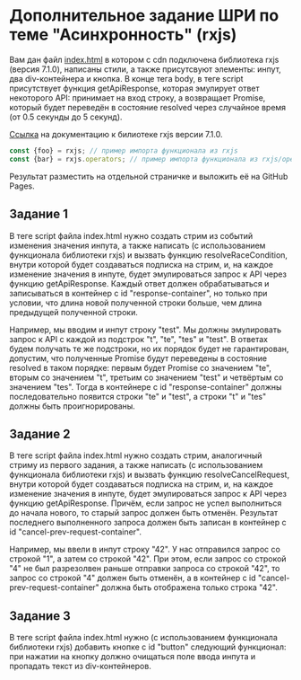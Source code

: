 # Дополнительное задание ШРИ по теме "Асинхронность" (rxjs)

Вам дан файл [index.html](https://github.com/stromov/shri-rxjs-hw/blob/master/index.html) в котором с cdn подключена библиотека rxjs (версия 7.1.0), написаны стили, а также присутсвуют элементы: инпут, два div-контейнера и кнопка. В конце тега body, в теге script присутствует функция getApiResponse, которая эмулирует ответ некоторого API: принимает на вход строку, а возвращает Promise, который будет переведён в состояние resolved через случайное время (от 0.5 секунды до 5 секунд).

[Ссылка](https://rxjs.dev/guide/overview) на документацию к билиотеке rxjs версии 7.1.0.

```js
const {foo} = rxjs; // пример импорта функционала из rxjs
const {bar} = rxjs.operators; // пример импорта функционала из rxjs/operators
```

Результат разместить на отдельной страничке и выложить её на GitHub Pages.

## Задание 1

В теге script файла index.html нужно создать стрим из событий изменения значения инпута, а также написать (с использованием функционала библиотеки rxjs) и вызвать функцию resolveRaceCondition, внутри которой будет создаваться подписка на стрим, и, на каждое изменение значения в инпуте, будет эмулироваться запрос к API через функцию getApiResponse. Каждый ответ должен обрабатываться и записываться в контейнер с id "response-container", но только при условии, что длина новой полученной строки больше, чем длина предыдущей полученной строки.

Например, мы вводим и инпут строку "test". Мы должны эмулировать запрос к API с каждой из подстрок "t", "te", "tes" и "test". В ответах будем получать те же подстроки, но их порядок будет не гарантирован, допустим, что полученные Promise будут переведены в состояние resolved в таком порядке: первым будет Promise со значением "te", вторым со значением "t", третьим со значением "test" и четвёртым со значением "tes". Тогда в контейнере с id "response-container" должны последовательно появится строки "te" и "test", а строки "t" и "tes" должны быть проигнорированы.

## Задание 2

В теге script файла index.html нужно создать стрим, аналогичный стриму из первого задания, а также написать (с использованием функционала библиотеки rxjs) и вызвать функцию resolveCancelRequest, внутри которой будет создаваться подписка на стрим, и, на каждое изменение значения в инпуте, будет эмулироваться запрос к API через функцию getApiResponse. Причём, если запрос не успел выполниться до начала нового, то старый запрос должен быть отменён. Результат последнего выполненного запроса должен быть записан в контейнер с id "cancel-prev-request-container".

Например, мы ввели в инпут строку "42". У нас отправился запрос со строкой "1", а затем со строкой "42". При этом, если запрос со строкой "4" не был разрезолвен раньше отправки запроса со строкой "42", то запрос со строкой "4" должен быть отменён, а в контейнер с id "cancel-prev-request-container" должна быть отображена только строка "42".

## Задание 3

В теге script файла index.html нужно (с использованием функционала библиотеки rxjs) добавить кнопке с id "button" следующий функционал: при нажатии на кнопку должно очищаться поле ввода инпута и пропадать текст из div-контейнеров.